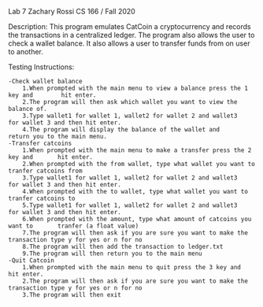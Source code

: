 Lab 7
Zachary Rossi
CS 166 / Fall 2020

Description:
This program emulates CatCoin a cryptocurrency and records the transactions in a centralized ledger. The program also allows the user to check a wallet balance. It also allows a user to transfer funds from on user to another.

Testing Instructions:
	
	-Check wallet balance 
		1.When prompted with the main menu to view a balance press the 1 key and 		hit enter. 
		2.The program will then ask which wallet you want to view the 				balance of. 
		3.Type wallet1 for wallet 1, wallet2 for wallet 2 and wallet3 				for wallet 3 and then hit enter. 
		4.The program will display the balance of the wallet and 				return you to the main menu.
	-Transfer catcoins
		1.When prompted with the main menu to make a transfer press the 2 key and 		hit enter.
		2.When prompted with the from wallet, type what wallet you want to 			tranfer catcoins from
		3.Type wallet1 for wallet 1, wallet2 for wallet 2 and wallet3 				for wallet 3 and then hit enter. 
		4.When prompted with the to wallet, type what wallet you want to 			tranfer catcoins to
		5.Type wallet1 for wallet 1, wallet2 for wallet 2 and wallet3 				for wallet 3 and then hit enter. 
		6.When prompted with the amount, type what amount of catcoins you want to 		tranfer (a float value)
		7.The program will then ask if you are sure you want to make the 			transaction type y for yes or n for no
		8.The program will then add the transaction to ledger.txt
		9.The program will then return you to the main menu
	-Quit Catcoin
		1.When prompted with the main menu to quit press the 3 key and 				hit enter.
		2.The program will then ask if you are sure you want to make the 			transaction type y for yes or n for no
		3.The program will then exit